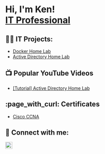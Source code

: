 <h1>Hi, I'm Ken! <br/><a href="https://www.linkedin.com/in/ken-pennell/">IT Professional</a>

<h2>👨‍💻 IT Projects:</h2>

- [Docker Home Lab](https://github.com/ken-pennell/label)
- [Active Directory Home Lab](https://github.com/ken-pennell/ActiveDirectoryLab)

<h2>📺 Popular YouTube Videos</h2>

- [[Tutorial] Active Directory Home Lab](https://youtube.com)

<h2>:page_with_curl: Certificates</h2>

- [Cisco CCNA](https://www.credly.com/badges/db12aa6f-3b4e-4360-a7f3-8586982e03ea/public_url)


<h2> 🤳 Connect with me:</h2>

[<img align="left" alt="JoshMadakor | LinkedIn" width="22px" src="https://cdn.jsdelivr.net/npm/simple-icons@v3/icons/linkedin.svg" />][linkedin]

[linkedin]: https://linkedin.com/in/ken-pennell

<!--
**joshmadakor1/joshmadakor1** is a ✨ _special_ ✨ repository because its `README.md` (this file) appears on your GitHub profile.

Here are some ideas to get you started:

- 🔭 I’m currently working on ...
- 🌱 I’m currently learning ...
- 👯 I’m looking to collaborate on ...
- 🤔 I’m looking for help with ...
- 💬 Ask me about ...
- 📫 How to reach me: ...
- 😄 Pronouns: ...
- ⚡ Fun fact: ...
-->
